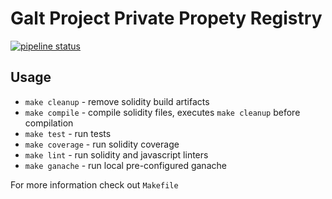 # Galt Project Private Propety Registry

<a href="https://github.com/galtproject/galtproject-private-property-registry/actions"><img alt="pipeline status" src="https://github.com/galtproject/galtproject-private-property-registry/workflows/CI/badge.svg" /></a>

## Usage

* `make cleanup` - remove solidity build artifacts
* `make compile` - compile solidity files, executes `make cleanup` before compilation
* `make test` - run tests
* `make coverage` - run solidity coverage
* `make lint` - run solidity and javascript linters
* `make ganache` - run local pre-configured ganache

For more information check out `Makefile`
